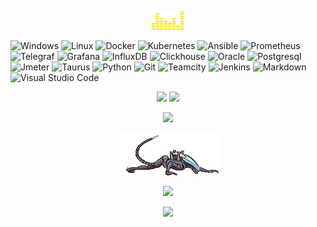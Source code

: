 <p align="center">
  <img src="https://github.com/n1nj4z33/n1nj4z33/blob/main/eq.gif" height="30"/>
</p>

![Windows](https://img.shields.io/badge/-Windows-05122A?style=flat&logo=windows)
![Linux](https://img.shields.io/badge/-Linux-05122A?style=flat&logo=linux)
![Docker](https://img.shields.io/badge/-Docker-05122A?style=flat&logo=docker)
![Kubernetes](https://img.shields.io/badge/-Kubernetes-05122A?style=flat&logo=kubernetes)
![Ansible](https://img.shields.io/badge/-Ansible-05122A?style=flat&logo=ansible)
![Prometheus](https://img.shields.io/badge/-Prometheus-05122A?style=flat&logo=prometheus)
![Telegraf](https://img.shields.io/badge/-Telegraf-05122A?style=flat&logo=telegraf)
![Grafana](https://img.shields.io/badge/-Grafana-05122A?style=flat&logo=grafana)
![InfluxDB](https://img.shields.io/badge/-InfluxDB-05122A?style=flat&logo=influxdb)
![Clickhouse](https://img.shields.io/badge/-Clickhouse-05122A?style=flat&logo=clickhouse)
![Oracle](https://img.shields.io/badge/-Oracle-05122A?style=flat&logo=oracle)
![Postgresql](https://img.shields.io/badge/-Postgresql-05122A?style=flat)
![Jmeter](https://img.shields.io/badge/-Jmeter-05122A?style=flat&logo=jmeter)
![Taurus](https://img.shields.io/badge/-Taurus-05122A?style=flat&logo=taurus)
![Python](https://img.shields.io/badge/-Python-05122A?style=flat&logo=python)
![Git](https://img.shields.io/badge/-Git-05122A?style=flat&logo=git)
![Teamcity](https://img.shields.io/badge/-Teamcity-05122A?style=flat&logo=teamcity)
![Jenkins](https://img.shields.io/badge/-Jenkins-05122A?style=flat&logo=jenkins)
![Markdown](https://img.shields.io/badge/-Markdown-05122A?style=flat&logo=markdown)
![Visual Studio Code](https://img.shields.io/badge/-Visual%20Studio%20Code-05122A?style=flat&logo=visual-studio-code)

<p align="center">
  <img src="https://github-readme-stats.vercel.app/api?username=n1nj4z33&show_icons=true&hide_border=true" />
  <img src="https://github-readme-stats.vercel.app/api/top-langs/?username=n1nj4z33&hide_border=true&layout=compact" />
</p>

<p align="center">
  <img src="https://github-profile-trophy.vercel.app/?username=n1nj4z33" />
</p>

<p align="center">
  <img src="https://github.com/n1nj4z33/n1nj4z33/blob/main/alien.gif" />
</p>

<p align="center">
  <img src="https://github-readme-streak-stats.herokuapp.com/?user=n1nj4z33" />
</p>

<p align="center">
  <img src="https://visitor-badge.laobi.icu/badge?page_id=n1nj4z33" />
</p>

